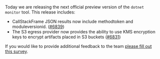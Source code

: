 Today we are releasing the next official preview version of the `dotnet monitor` tool. This release includes:

- CallStackFrame JSON results now include methodtoken and moduleversionid. ([#6839](https://github.com/dotnet/dotnet-monitor/pull/6839))
- The S3 egress provider now provides the ability to use KMS encryption keys to encrypt artifacts placed in S3 buckets ([#6831](https://github.com/dotnet/dotnet-monitor/pull/6831))



If you would like to provide additional feedback to the team [please fill out this survey](https://aka.ms/dotnet-monitor-survey?src=rn).